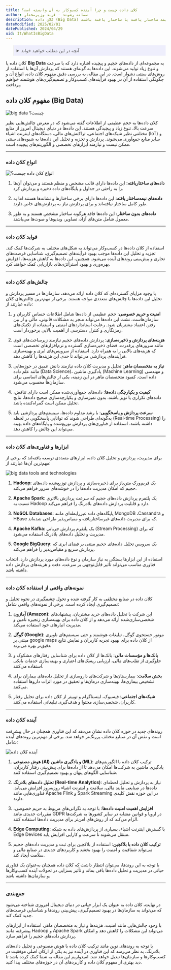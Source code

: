 ```yaml
---
title: کلان داده چیست و چرا آینده کسب‌وکار به آن وابسته است؟
author: سمانه رشوند - فربد وزیرمختار
description: کلان داده (Big Data) به داده‌های حجیم و پیچیده اشاره دارد که به سرعت تولید می‌شوند و پردازش آن‌ها ممکن نیست. این داده‌ها می‌توانند بدون ساختار، نیمه ساختار یافته یا ساختار یافته باشند.
dateModified: 2025/02/01
datePublished: 2024/04/29
uid: It/WhatIsBigData
---
```


<blockquote style="background-color:#eeeefc; padding:0.5rem">
<details>
  <summary>آنچه در این مطلب خواهید خواند</summary>
  <ul>
   <li>مفهوم کلان داده (Big Data)</li>
   <li>انواع کلان داده</li>
   <li>فواید کلان داده</li>
   <li>چالش‌های کلان داده</li>
   <li>ابزارها و فناوری‌های کلان داده</li>
   <li>نمونه‌های واقعی از استفاده کلان داده</li>
  </ul>
</details>
</blockquote>

کلان داده یا **Big Data** به مجموعه‌ای از داده‌های حجیم و پیچیده اشاره دارد که با سرعت و تنوع زیاد تولید می‌شوند. این داده‌ها به گونه‌ای هستند که پردازش آن‌ها با استفاده از روش‌های سنتی دشوار است. در این مقاله، به بررسی دقیق مفهوم کلان داده، انواع آن و چگونگی استفاده از آن در بهبود فرآیندهای کسب‌وکار و تصمیم‌گیری‌های هوشمند خواهیم پرداخت.

## مفهوم کلان داده (Big Data)

![big data چیست؟](./Images/WhatIsBigData.webp)

کلان داده‌ها به حجم عظیمی از اطلاعات گفته می‌شود که در معرض چالش‌هایی نظیر سرعت بالا، تنوع زیاد و پیچیدگی هستند. این داده‌ها در دنیای دیجیتال امروز از منابع مختلفی نظیر شبکه‌های اجتماعی، تراکنش‌های مالی، دستگاه‌های اینترنت اشیاء (IoT) و سایر منابع جمع‌آوری می‌شوند. پردازش و تجزیه و تحلیل این داده‌ها به شیوه‌های سنتی ممکن نیست و نیازمند ابزارهای تخصصی و الگوریتم‌های پیچیده است.

---

### انواع کلان داده

![انواع کلان داده چیست؟](./Images/TypesOfBigData.webp)

1. **داده‌های ساختاریافته:** این داده‌ها دارای قالب مشخص و منظم هستند و می‌توان آن‌ها را به راحتی در جداول و پایگاه‌های داده ذخیره و پردازش کرد.

2. **داده‌های نیمه‌ساختار یافته:** این داده‌ها دارای برخی ساختارها و نشانه‌ها هستند اما به طور کامل ساختار نیافته‌اند و برای پردازش نیاز به پردازش‌های خاص دارند.

3. **داده‌های بدون ساختار:** این داده‌ها فاقد هرگونه ساختار مشخص هستند و به طور معمول شامل متن‌های آزاد، تصاویر، ویدیوها و صوت‌ها می‌باشند.

---

### فواید کلان داده‌
استفاده از کلان داده‌ها در کسب‌وکار می‌تواند به شکل‌های مختلف به شرکت‌ها کمک کند. تجزیه و تحلیل این داده‌ها موجب بهبود فرآیندهای تصمیم‌گیری، شناسایی فرصت‌های تجاری و پیش‌بینی روندهای آینده می‌شود. همچنین، این داده‌ها به کاهش هزینه‌ها، افزایش بهره‌وری و بهبود استراتژی‌های بازاریابی کمک خواهند کرد.

---

### چالش‌های کلان داده
با وجود مزایای گسترده‌ای که کلان داده ارائه می‌دهد، سازمان‌ها در مسیر پردازش و تحلیل این داده‌ها با چالش‌های متعددی مواجه هستند. برخی از مهم‌ترین چالش‌های کلان داده عبارتند از:

1. **امنیت و حریم خصوصی**: حجم عظیمی از داده‌ها شامل اطلاعات حساس کاربران و سازمان‌هاست. نشت این داده‌ها می‌تواند منجر به مشکلات قانونی، مالی و از بین رفتن اعتماد مشتریان شود. رعایت استانداردهای امنیتی و استفاده از تکنیک‌های رمزنگاری و کنترل دسترسی از اهمیت بالایی برخوردار است.  

2. **هزینه‌های پردازش و ذخیره‌سازی**: پردازش داده‌های حجیم نیازمند زیرساخت‌های قوی مانند سرورهای پرقدرت، فضای ذخیره‌سازی گسترده و نرم‌افزارهای تخصصی است که هزینه‌های بالایی را به همراه دارد. استفاده از سرویس‌های ابری و بهینه‌سازی فرآیندهای پردازشی می‌تواند تا حدی این هزینه‌ها را کاهش دهد.  

3. **نیاز به متخصصان ماهر**: تحلیل و مدیریت کلان داده نیازمند دانش عمیق در حوزه‌هایی مانند علم داده (Data Science)، یادگیری ماشین (Machine Learning) و مهندسی داده است. کمبود متخصصان ماهر در این زمینه، یکی از چالش‌های اساسی برای سازمان‌ها محسوب می‌شود.  

4. **کیفیت و یکپارچگی داده‌ها**: داده‌های جمع‌آوری‌شده ممکن است دارای تناقض، داده‌های تکراری یا نویز باشند. بدون تمیزسازی و یکپارچه‌سازی صحیح داده‌ها، نتایج تحلیل ممکن است گمراه‌کننده باشد.  

5. **سرعت پردازش و پاسخگویی**: با رشد مداوم داده‌ها، سیستم‌های پردازشی باید به‌گونه‌ای طراحی شوند که توانایی پاسخگویی در لحظه (Real-time Processing) را داشته باشند. استفاده از فناوری‌های پردازش توزیع‌شده و پایگاه‌های داده بهینه می‌تواند این چالش را کاهش دهد.  

---

### ابزارها و فناوری‌های کلان داده
برای مدیریت، پردازش و تحلیل کلان داده، ابزارهای متعددی توسعه یافته‌اند که برخی از مهم‌ترین آن‌ها عبارتند از:  

![big data tools and technologies](./Images/BigDataToolsAndTechnologies.webp)

1. **Hadoop**: یک فریم‌ورک متن‌باز برای ذخیره‌سازی و پردازش توزیع‌شده داده‌های حجیم که امکان مدیریت داده‌ها را در خوشه‌های سرور فراهم می‌کند.  

2. **Apache Spark**: یک پلتفرم پردازش داده‌های حجیم که سرعت پردازش بالاتری نسبت به Hadoop دارد و قابلیت پردازش داده‌های بلادرنگ را فراهم می‌کند.  

3. **NoSQL Databases**: پایگاه‌های داده غیررابطه‌ای مانند MongoDB ،Cassandra و HBase که برای مدیریت داده‌های غیرساختاریافته و مقیاس‌پذیر طراحی شده‌اند.  

4. **Apache Kafka**: یک پلتفرم پردازش جریانی (Stream Processing) که برای مدیریت و تحلیل داده‌های بلادرنگ استفاده می‌شود.  

5. **Google BigQuery**: یک سرویس تحلیل داده‌های حجیم مبتنی بر فضای ابری که پردازش سریع و مقیاس‌پذیر را فراهم می‌کند.  

استفاده از این ابزارها بستگی به نیاز سازمان و نوع داده‌های مورد پردازش دارد. انتخاب فناوری مناسب می‌تواند تأثیر قابل‌توجهی بر سرعت، دقت و هزینه‌های پردازش داده داشته باشد.  

---

### نمونه‌های واقعی از استفاده کلان داده
کلان داده در صنایع مختلفی به کار گرفته شده و تحول چشمگیری در نحوه تحلیل و تصمیم‌گیری ایجاد کرده است. برخی از نمونه‌های واقعی شامل:  

1. **آمازون (Amazon)**: این شرکت با تحلیل داده‌های خرید مشتریان، پیشنهادهای شخصی‌سازی‌شده ارائه می‌دهد و از کلان داده برای بهینه‌سازی زنجیره تأمین و مدیریت انبارهای خود استفاده می‌کند.  

2. **گوگل (Google)**: موتور جستجوی گوگل، تبلیغات هوشمند و حتی سیستم‌های ناوبری مبتنی بر google maps از کلان داده برای بهبود تجربه کاربران و نمایش نتایج دقیق‌تر بهره می‌برند.  

3. **بانک‌ها و مؤسسات مالی**: بانک‌ها از کلان داده برای شناسایی رفتارهای مشکوک و جلوگیری از تقلب‌های مالی، ارزیابی ریسک‌های اعتباری و بهینه‌سازی خدمات بانکی استفاده می‌کنند.  

4. **بخش سلامت**: بیمارستان‌ها و شرکت‌های داروسازی از تحلیل داده‌های بیماران برای تشخیص بیماری‌ها، بهینه‌سازی درمان‌ها و تحقیق در مورد اثرات داروها استفاده می‌کنند.  

5. **شبکه‌های اجتماعی**: فیسبوک، اینستاگرام و توییتر از کلان داده برای تحلیل رفتار کاربران، شخصی‌سازی محتوا و هدف‌گیری تبلیغاتی استفاده می‌کنند.  

---

### آینده کلان داده
روندهای جدید در حوزه کلان داده نشان می‌دهد که این فناوری همچنان در حال پیشرفت است و نقش آن در صنایع مختلف پررنگ‌تر خواهد شد. برخی از مهم‌ترین روندهای آینده شامل:  


![آینده کلان داده](./Images/TheFutureOfBigData.webp)

1. **هوش مصنوعی (AI) و یادگیری ماشین (ML)**: ترکیب کلان داده با الگوریتم‌های یادگیری ماشین به شرکت‌ها امکان می‌دهد تا از داده‌ها برای پیش‌بینی رفتار کاربران، شناسایی الگوهای پنهان و بهبود تصمیم‌گیری استفاده کنند.  

2. **تحلیل داده‌های بلادرنگ (Real-time Analytics)**: نیاز به پردازش و تحلیل لحظه‌ای داده‌ها در صنایعی مانند مالی، سلامت و اینترنت اشیاء روزبه‌روز افزایش می‌یابد. فناوری‌هایی مانند Apache Flink و Spark Streaming در این حوزه نقش کلیدی دارند.  

3. **افزایش اهمیت امنیت داده‌ها**: با توجه به نگرانی‌های مربوط به حریم خصوصی، مقررات جدیدی مانند GDPR در اروپا و قوانین مشابه در سایر کشورها به شرکت‌ها الزام می‌کند که از روش‌های امن‌تر برای مدیریت داده‌ها استفاده کنند.  

4. **Edge Computing**: با گسترش اینترنت اشیاء، بسیاری از پردازش‌های داده به شبکه Edge Devices منتقل می‌شوند تا سرعت و کارایی افزایش یابد.  

5. **ترکیب کلان داده با بلاکچین**: استفاده از بلاکچین برای ثبت و مدیریت داده‌های حجیم می‌تواند شفافیت و امنیت را بهبود بخشد و کاربردهای جدیدی در صنایع مالی و سلامت ایجاد کند.  

با توجه به این روندها، می‌توان انتظار داشت که کلان داده همچنان به‌عنوان یک فناوری حیاتی در مدیریت و تحلیل داده‌ها باقی بماند و تأثیر بسزایی در تحولات آینده کسب‌وکارها و سازمان‌ها داشته باشد.

---

### جمع‌بندی

در نهایت، کلان داده به عنوان یک ابزار حیاتی در دنیای دیجیتال امروزی شناخته می‌شود که می‌تواند به سازمان‌ها در بهبود تصمیم‌گیری، پیش‌بینی روندها و شناسایی فرصت‌های جدید کمک کند.

با وجود چالش‌هایی مانند امنیت، هزینه‌ها و نیاز به متخصصان ماهر، استفاده از ابزارهای پیشرفته مانند Hadoop و Apache Spark می‌تواند این مشکلات را کاهش دهد و امکان پردازش داده‌های حجیم را فراهم سازد.

با توجه به روندهای نوین مانند ترکیب کلان داده با هوش مصنوعی و تحلیل داده‌های بلادرنگ، به نظر می‌رسد که این فناوری در آینده نیز به یکی از ارکان اصلی موفقیت در کسب‌وکارها و سازمان‌ها تبدیل خواهد شد.
امیدواریم این مقاله به شما کمک کرده باشد تا دید بهتری از مفهوم کلان داده و کاربردهای آن در حوزه‌های مختلف پیدا کنید.